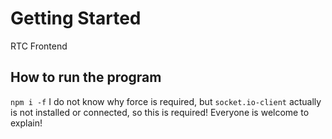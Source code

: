 # Getting Started

RTC Frontend

## How to run the program 

``npm i -f``
I do not know why force is required, but `socket.io-client` actually is not installed or connected, so this is required!
Everyone is welcome to explain!

